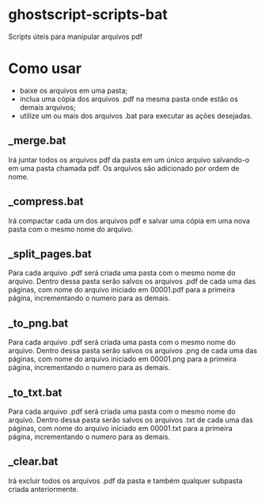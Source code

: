 # ghostscript-scripts-bat

Scripts úteis para manipular arquivos pdf

# Como usar
- baixe os arquivos em uma pasta;
- inclua uma cópia dos arquivos .pdf na mesma pasta onde estão os demais arquivos;
- utilize um ou mais dos arquivos .bat para executar as ações desejadas.

## _merge.bat
Irá juntar todos os arquivos pdf da pasta em um único arquivo salvando-o em uma pasta chamada pdf. 
Os arquivos são adicionado por ordem de nome.

## _compress.bat
Irá compactar cada um dos arquivos pdf e salvar uma cópia em uma nova pasta com o mesmo nome do arquivo.

## _split_pages.bat
Para cada arquivo .pdf será criada uma pasta com o mesmo nome do arquivo. 
Dentro dessa pasta serão salvos os arquivos .pdf de cada uma das páginas, com nome do arquivo iniciado em 00001.pdf para a primeira página, incrementando o numero para as demais.

## _to_png.bat
Para cada arquivo .pdf será criada uma pasta com o mesmo nome do arquivo. 
Dentro dessa pasta serão salvos os arquivos .png de cada uma das páginas, com nome do arquivo iniciado em 00001.png para a primeira página, incrementando o numero para as demais.

## _to_txt.bat
Para cada arquivo .pdf será criada uma pasta com o mesmo nome do arquivo. 
Dentro dessa pasta serão salvos os arquivos .txt de cada uma das páginas, com nome do arquivo iniciado em 00001.txt para a primeira página, incrementando o numero para as demais.

## _clear.bat
Irá excluir todos os arquivos .pdf da pasta e também qualquer subpasta criada anteriormente.
